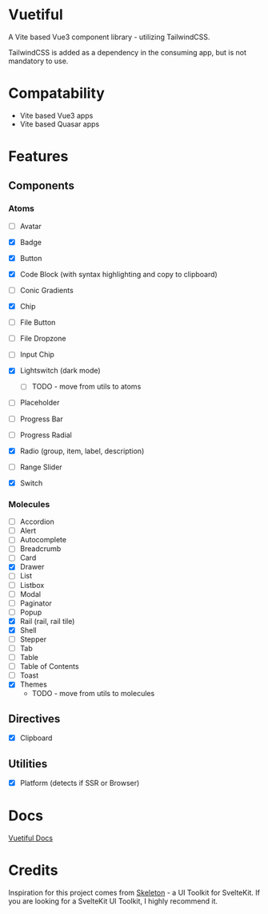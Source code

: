 # Vuetiful

A Vite based Vue3 component library - utilizing TailwindCSS.

TailwindCSS is added as a dependency in the consuming app, but is not mandatory to use.

# Compatability

- Vite based Vue3 apps
- Vite based Quasar apps

# Features

## Components

### Atoms 

- [ ] Avatar
- [x] Badge
- [x] Button
- [x] Code Block (with syntax highlighting and copy to clipboard)
- [ ] Conic Gradients
- [x] Chip
- [ ] File Button
- [ ] File Dropzone
- [ ] Input Chip
- [x] Lightswitch (dark mode)
  - [ ] TODO - move from utils to atoms
- [ ] Placeholder
- [ ] Progress Bar
- [ ] Progress Radial
- [x] Radio (group, item, label, description)
- [ ] Range Slider
- [x] Switch


### Molecules

- [ ] Accordion
- [ ] Alert
- [ ] Autocomplete
- [ ] Breadcrumb
- [ ] Card
- [x] Drawer
- [ ] List
- [ ] Listbox
- [ ] Modal
- [ ] Paginator
- [ ] Popup
- [x] Rail (rail, rail tile)
- [x] Shell
- [ ] Stepper
- [ ] Tab
- [ ] Table
- [ ] Table of Contents
- [ ] Toast
- [x] Themes
  - TODO - move from utils to molecules

## Directives

- [x] Clipboard

## Utilities

- [x] Platform (detects if SSR or Browser)

# Docs

[Vuetiful Docs](https://vuetiful.dev)

# Credits

Inspiration for this project comes from [Skeleton](https://skeleton.dev) - a UI Toolkit for SvelteKit. If you are looking for a SvelteKit UI Toolkit, I highly recommend it.
